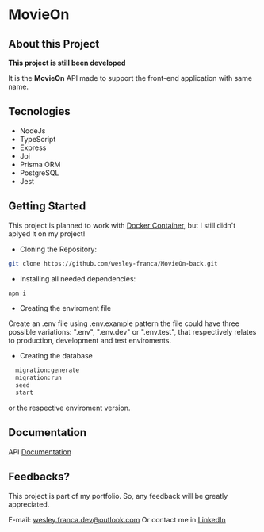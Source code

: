 # MovieOn

## About this Project

**This project is still been developed**

It is the **MovieOn** API made to support the front-end application with same name. 

## Tecnologies

  - NodeJs
  - TypeScript
  - Express
  - Joi
  - Prisma ORM
  - PostgreSQL
  - Jest

## Getting Started

This project is planned to work with [Docker Container](https://www.docker.com/resources/what-container/), but I still didn't aplyed it on my project!

- Cloning the Repository:

```bash
git clone https://github.com/wesley-franca/MovieOn-back.git
```

- Installing all needed dependencies:

```bash
npm i
```

- Creating the enviroment file

Create an .env file using .env.example pattern 
the file could have three possible variations: ".env", ".env.dev" or ".env.test", that respectively relates to production, development and test enviroments.

- Creating the database
```bash
  migration:generate 
  migration:run 
  seed 
  start 
```

or the respective enviroment version.


## Documentation

API [Documentation](https://www.notion.so/MovieOn-Doc-505b97b238444816912b6478f97b8681?pvs=4)



## Feedbacks?

This project is part of my portfolio. So, any feedback will be greatly appreciated.

E-mail: wesley.franca.dev@outlook.com
Or contact me in [LinkedIn](https://www.linkedin.com/in/wesley-web-developer)
 
 

